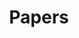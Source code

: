 ---
layout: category
title: Papers
slug: papers
description: A category for papers related posts.
---